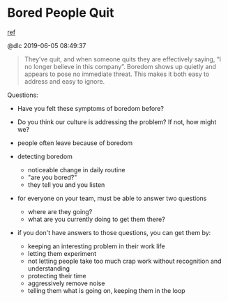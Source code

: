 # Bored People Quit
[ref](http://randsinrepose.com/archives/bored-people-quit/)

@dlc 2019-06-05 08:49:37

> They’ve quit, and when someone quits they are effectively saying, “I no longer believe in this company”. 
> Boredom shows up quietly and appears to pose no immediate threat. This makes it both easy to address and easy to ignore.

Questions:
- Have you felt these symptoms of boredom before?
- Do you think our culture is addressing the problem? If not, how might we?

- people often leave because of boredom
- detecting boredom
  - noticeable change in daily routine
  - "are you bored?"
  - they tell you and you listen
- for everyone on your team, must be able to answer two questions
  - where are they going?
  - what are you currently doing to get them there?
- if you don't have answers to those questions, you can get them by:
  - keeping an interesting problem in their work life
  - letting them experiment
  - not letting people take too much crap work without recognition and understanding
  - protecting their time
  - aggressively remove noise
  - telling them what is going on, keeping them in the loop